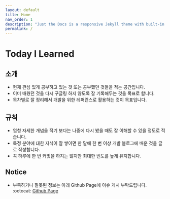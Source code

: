 ```yaml
---
layout: default
title: Home
nav_order: 1
description: "Just the Docs is a responsive Jekyll theme with built-in search that is easily customizable and hosted on GitHub Pages."
permalink: /
---
```


# Today I Learned
## 소개
* 현재 관심 있게 공부하고 있는 것 또는 공부했던 것들을 적는 공간입니다.
* 이미 배웠던 것을 다시 구글링 하지 않도록 잘 기록해두는 것을 목표로 합니다. 
* 목차별로 잘 정리해서 개발을 위한 레퍼런스로 활용하는 것이 목표입니다.

## 규칙
* 엄청 자세한 개념을 적기 보다는 나중에 다시 봤을 때도 잘 이해할 수 있을 정도로 적습니다.
* 특정 분야에 대한 지식이 잘 쌓이면 한 달에 한 번 이상 개발 블로그에 배운 것을 글로 작성합니다.
* 꼭 하루에 한 번 커밋을 하지는 않지만 최대한 빈도를 높게 유지합니다.

## Notice
* 부족하거나 잘못된 정보는 아래 Github Page에 이슈 게시 부탁드립니다.
<br> :octocat: [Github Page](https://github.com/mwjjeong/TIL)
